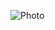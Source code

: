 ![Photo](https://github.com/satishgupta2/Mini-Calendar/assets/126942680/546f6830-f3f6-4026-9b44-ad5a5f17ad6a)
